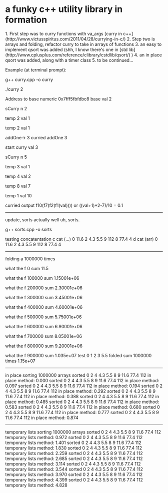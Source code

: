 <h1>a funky c++ utility library in formation</h1>
1. First step was to curry functions with va_args [curry in c++](http://www.victusspiritus.com/2011/04/28/currying-in-c/)
2. Step two is arrays and folding, refactor curry to take in arrays of functions 
3. an easy to implement qsort was added (shh, I know there's one in [std lib](http://www.cplusplus.com/reference/clibrary/cstdlib/qsort/) )
4. an in place qsort was added, along with a timer class
5. to be continued...

Example (at terminal prompt):

g++ curry.cpp -o curry

./curry 2

Address to base numeric 0x7fff5fbfdbc8 base val 2

sCurry n 2

temp 2 val 1

temp 2 val 1

addOne-> 3 curried addOne 3


start curry val 3

sCurry n 5

temp 3 val 1

temp 4 val 2

temp 8 val 7

temp 1 val 10

curried output f10(f7(f2(f1(val)))) or ((val+1)*2-7)/10 = 0.1

-----------------------------------------------------------------------------------------------------------------
update, sorts actually well uh, sorts.

g++ sorts.cpp -o sorts

testing concatentation
c cat (...) 0	11.6	2	4.3	5.5	9	112	8	77.4	4
d cat (arr) 0	11.6	2	4.3	5.5	9	112	8	77.4	4

-------------------------------------------------------------------------
folding a 1000000 times

 what the f 0 sum 11.5

 what the f 100000 sum 1.15001e+06

 what the f 200000 sum 2.30001e+06

 what the f 300000 sum 3.45001e+06

 what the f 400000 sum 4.60001e+06

 what the f 500000 sum 5.75001e+06

 what the f 600000 sum 6.90001e+06

 what the f 700000 sum 8.05001e+06

 what the f 800000 sum 9.20001e+06

 what the f 900000 sum 1.035e+07
test 0	1	2	3	5.5 folded sum 1000000 times 1.15e+07

-------------------------------------------------------------------------
in place sorting 1000000 arrays 
sorted 0	2	4	4.3	5.5	8	9	11.6	77.4	112
in place method: 0.000
sorted 0	2	4	4.3	5.5	8	9	11.6	77.4	112
in place method: 0.097
sorted 0	2	4	4.3	5.5	8	9	11.6	77.4	112
in place method: 0.194
sorted 0	2	4	4.3	5.5	8	9	11.6	77.4	112
in place method: 0.292
sorted 0	2	4	4.3	5.5	8	9	11.6	77.4	112
in place method: 0.388
sorted 0	2	4	4.3	5.5	8	9	11.6	77.4	112
in place method: 0.485
sorted 0	2	4	4.3	5.5	8	9	11.6	77.4	112
in place method: 0.583
sorted 0	2	4	4.3	5.5	8	9	11.6	77.4	112
in place method: 0.680
sorted 0	2	4	4.3	5.5	8	9	11.6	77.4	112
in place method: 0.777
sorted 0	2	4	4.3	5.5	8	9	11.6	77.4	112
in place method: 0.874

-------------------------------------------------------------------------
temporary lists sorting 1000000 arrays 
sorted 0	2	4	4.3	5.5	8	9	11.6	77.4	112
temporary lists method: 0.972
sorted 0	2	4	4.3	5.5	8	9	11.6	77.4	112
temporary lists method: 1.401
sorted 0	2	4	4.3	5.5	8	9	11.6	77.4	112
temporary lists method: 1.830
sorted 0	2	4	4.3	5.5	8	9	11.6	77.4	112
temporary lists method: 2.259
sorted 0	2	4	4.3	5.5	8	9	11.6	77.4	112
temporary lists method: 2.685
sorted 0	2	4	4.3	5.5	8	9	11.6	77.4	112
temporary lists method: 3.114
sorted 0	2	4	4.3	5.5	8	9	11.6	77.4	112
temporary lists method: 3.544
sorted 0	2	4	4.3	5.5	8	9	11.6	77.4	112
temporary lists method: 3.970
sorted 0	2	4	4.3	5.5	8	9	11.6	77.4	112
temporary lists method: 4.399
sorted 0	2	4	4.3	5.5	8	9	11.6	77.4	112
temporary lists method: 4.828
